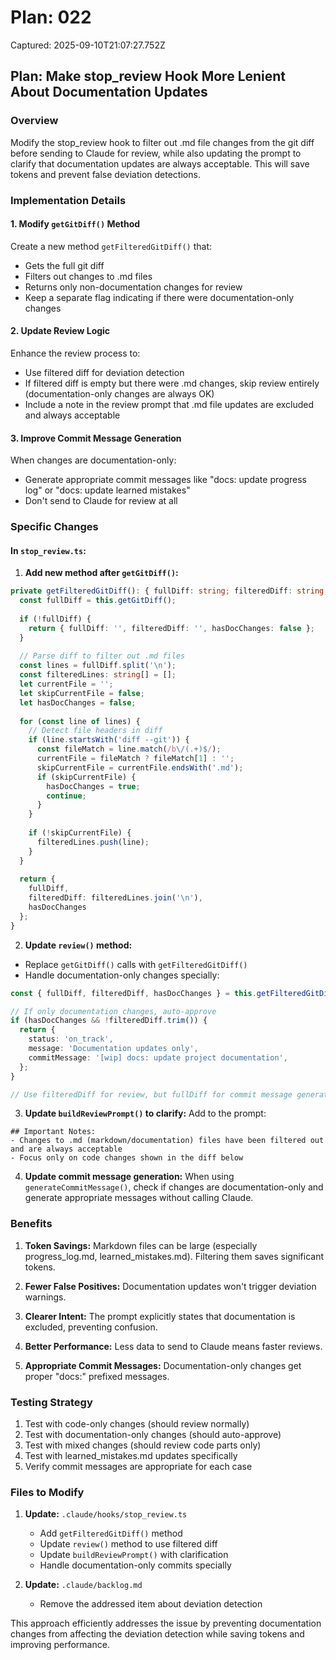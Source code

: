# Plan: 022

Captured: 2025-09-10T21:07:27.752Z

## Plan: Make stop_review Hook More Lenient About Documentation Updates

### Overview
Modify the stop_review hook to filter out .md file changes from the git diff before sending to Claude for review, while also updating the prompt to clarify that documentation updates are always acceptable. This will save tokens and prevent false deviation detections.

### Implementation Details

#### 1. Modify `getGitDiff()` Method
Create a new method `getFilteredGitDiff()` that:
- Gets the full git diff
- Filters out changes to .md files
- Returns only non-documentation changes for review
- Keep a separate flag indicating if there were documentation-only changes

#### 2. Update Review Logic
Enhance the review process to:
- Use filtered diff for deviation detection
- If filtered diff is empty but there were .md changes, skip review entirely (documentation-only changes are always OK)
- Include a note in the review prompt that .md file updates are excluded and always acceptable

#### 3. Improve Commit Message Generation
When changes are documentation-only:
- Generate appropriate commit messages like "docs: update progress log" or "docs: update learned mistakes"
- Don't send to Claude for review at all

### Specific Changes

#### In `stop_review.ts`:

1. **Add new method after `getGitDiff()`:**
```typescript
private getFilteredGitDiff(): { fullDiff: string; filteredDiff: string; hasDocChanges: boolean } {
  const fullDiff = this.getGitDiff();
  
  if (!fullDiff) {
    return { fullDiff: '', filteredDiff: '', hasDocChanges: false };
  }
  
  // Parse diff to filter out .md files
  const lines = fullDiff.split('\n');
  const filteredLines: string[] = [];
  let currentFile = '';
  let skipCurrentFile = false;
  let hasDocChanges = false;
  
  for (const line of lines) {
    // Detect file headers in diff
    if (line.startsWith('diff --git')) {
      const fileMatch = line.match(/b\/(.+)$/);
      currentFile = fileMatch ? fileMatch[1] : '';
      skipCurrentFile = currentFile.endsWith('.md');
      if (skipCurrentFile) {
        hasDocChanges = true;
        continue;
      }
    }
    
    if (!skipCurrentFile) {
      filteredLines.push(line);
    }
  }
  
  return {
    fullDiff,
    filteredDiff: filteredLines.join('\n'),
    hasDocChanges
  };
}
```

2. **Update `review()` method:**
- Replace `getGitDiff()` calls with `getFilteredGitDiff()`
- Handle documentation-only changes specially:
```typescript
const { fullDiff, filteredDiff, hasDocChanges } = this.getFilteredGitDiff();

// If only documentation changes, auto-approve
if (hasDocChanges && !filteredDiff.trim()) {
  return {
    status: 'on_track',
    message: 'Documentation updates only',
    commitMessage: '[wip] docs: update project documentation',
  };
}

// Use filteredDiff for review, but fullDiff for commit message generation
```

3. **Update `buildReviewPrompt()` to clarify:**
Add to the prompt:
```
## Important Notes:
- Changes to .md (markdown/documentation) files have been filtered out and are always acceptable
- Focus only on code changes shown in the diff below
```

4. **Update commit message generation:**
When using `generateCommitMessage()`, check if changes are documentation-only and generate appropriate messages without calling Claude.

### Benefits

1. **Token Savings:** Markdown files can be large (especially progress_log.md, learned_mistakes.md). Filtering them saves significant tokens.

2. **Fewer False Positives:** Documentation updates won't trigger deviation warnings.

3. **Clearer Intent:** The prompt explicitly states that documentation is excluded, preventing confusion.

4. **Better Performance:** Less data to send to Claude means faster reviews.

5. **Appropriate Commit Messages:** Documentation-only changes get proper "docs:" prefixed messages.

### Testing Strategy

1. Test with code-only changes (should review normally)
2. Test with documentation-only changes (should auto-approve)
3. Test with mixed changes (should review code parts only)
4. Test with learned_mistakes.md updates specifically
5. Verify commit messages are appropriate for each case

### Files to Modify

1. **Update:** `.claude/hooks/stop_review.ts`
   - Add `getFilteredGitDiff()` method
   - Update `review()` method to use filtered diff
   - Update `buildReviewPrompt()` with clarification
   - Handle documentation-only commits specially

2. **Update:** `.claude/backlog.md`
   - Remove the addressed item about deviation detection

This approach efficiently addresses the issue by preventing documentation changes from affecting the deviation detection while saving tokens and improving performance.